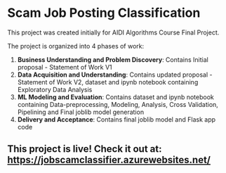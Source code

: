 # Scam Job Posting Classification
This project was created initially for AIDI Algorithms Course Final Project. 

The project is organized into 4 phases of work:
1. **Business Understanding and Problem Discovery**: Contains Initial proposal - Statement of Work V1
2. **Data Acquisition and Understanding**: Contains updated proposal - Statement of Work V2, dataset and ipynb notebook containing Exploratory Data Analysis
3. **ML Modeling and Evaluation**: Contains dataset and ipynb notebook containing Data-preprocessing, Modeling, Analysis, Cross Validation, Pipelining and Final joblib model generation
4. **Delivery and Acceptance**: Contains final joblib model and Flask app code

## This project is live! Check it out at: https://jobscamclassifier.azurewebsites.net/ 

